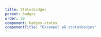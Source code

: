 ```yaml
---
title: Statusbadges
parent: Badges
order: 30
component: badges-status
componentTitle: "Eksempel på statusbadges"
---
```

